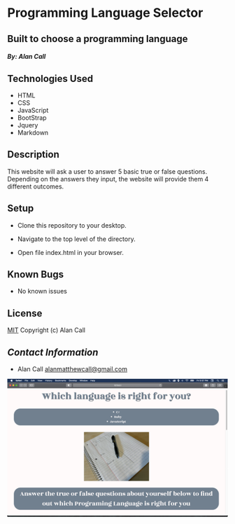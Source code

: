 # **Programming Language Selector**

## Built to choose a programming language 

#### *By: Alan Call*

## Technologies Used

* HTML
* CSS
* JavaScript
* BootStrap
* Jquery
* Markdown

## Description

This website will ask a user to answer 5 basic true or false questions. Depending on the answers they input, the website will provide them 4 different outcomes.

## Setup

- Clone this repository to your desktop.

- Navigate to the top level of the directory.

- Open file index.html in your browser.

## Known Bugs

- No known issues

## License

[MIT](LICENSE.txt)
Copyright (c) Alan Call

## _Contact Information_

 * Alan Call alanmatthewcall@gmail.com

 
 ![README SCREENSHOT](images/readme-screenshot.png)
